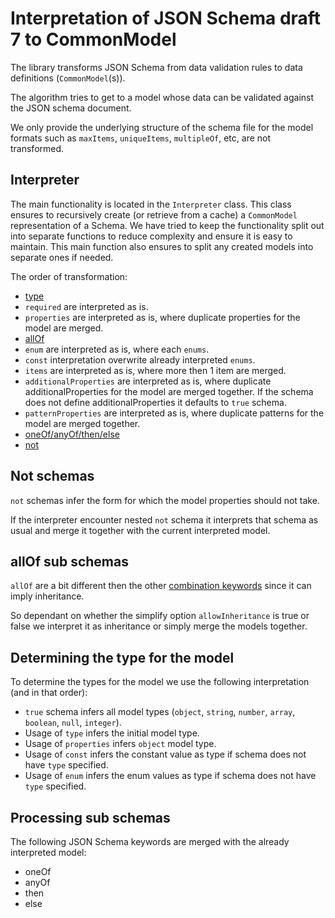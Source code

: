 # Interpretation of JSON Schema draft 7 to CommonModel

The library transforms JSON Schema from data validation rules to data definitions (`CommonModel`(s)). 

The algorithm tries to get to a model whose data can be validated against the JSON schema document. 

We only provide the underlying structure of the schema file for the model formats such as `maxItems`, `uniqueItems`, `multipleOf`, etc, are not transformed.

## Interpreter 
The main functionality is located in the `Interpreter` class. This class ensures to recursively create (or retrieve from a cache) a `CommonModel` representation of a Schema. We have tried to keep the functionality split out into separate functions to reduce complexity and ensure it is easy to maintain. This main function also ensures to split any created models into separate ones if needed.

The order of transformation:
- [type](#determining-the-type-for-the-model)
- `required` are interpreted as is.
- `properties` are interpreted as is, where duplicate properties for the model are merged.
- [allOf](#allOf-sub-schemas)
- `enum` are interpreted as is, where each `enums`.
- `const` interpretation overwrite already interpreted `enums`.
- `items` are interpreted as is, where more then 1 item are merged.
- `additionalProperties` are interpreted as is, where duplicate additionalProperties for the model are merged together. If the schema does not define additionalProperties it defaults to `true` schema.
- `patternProperties` are interpreted as is, where duplicate patterns for the model are merged together.
- [oneOf/anyOf/then/else](#Processing-sub-schemas)
- [not](#processing-not-schemas)

## Not schemas
`not` schemas infer the form for which the model properties should not take. 

If the interpreter encounter nested `not` schema it interprets that schema as usual and merge it together with the current interpreted model. 

## allOf sub schemas
`allOf` are a bit different then the other [combination keywords](#Processing-sub-schemas) since it can imply inheritance. 

So dependant on whether the simplify option `allowInheritance` is true or false we interpret it as inheritance or simply merge the models together.

## Determining the type for the model
To determine the types for the model we use the following interpretation (and in that order):
- `true` schema infers all model types (`object`, `string`, `number`, `array`, `boolean`, `null`, `integer`).
- Usage of `type` infers the initial model type.
- Usage of `properties` infers `object` model type.
- Usage of `const` infers the constant value as type if schema does not have `type` specified.
- Usage of `enum` infers the enum values as type if schema does not have `type` specified.

## Processing sub schemas
The following JSON Schema keywords are merged with the already interpreted model:
- oneOf
- anyOf
- then
- else
